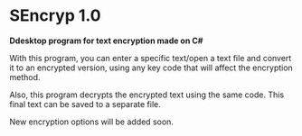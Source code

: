 # SEncryp 1.0

**Ddesktop program for text encryption made on C#**

With this program, you can enter a specific text/open a text file and convert it to an encrypted version, using any key code that will affect the encryption method.

Also, this program decrypts the encrypted text using the same code. This final text can be saved to a separate file.

New encryption options will be added soon.
 
